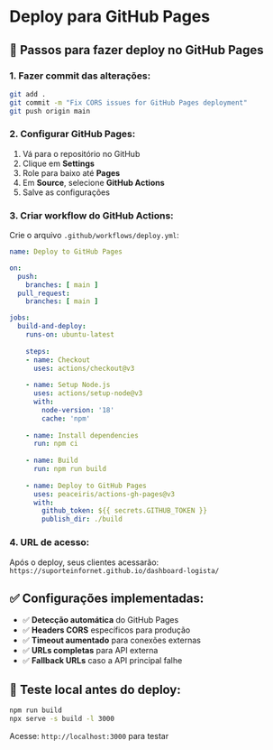# Deploy para GitHub Pages

## 🚀 Passos para fazer deploy no GitHub Pages

### 1. **Fazer commit das alterações:**
```bash
git add .
git commit -m "Fix CORS issues for GitHub Pages deployment"
git push origin main
```

### 2. **Configurar GitHub Pages:**
1. Vá para o repositório no GitHub
2. Clique em **Settings**
3. Role para baixo até **Pages**
4. Em **Source**, selecione **GitHub Actions**
5. Salve as configurações

### 3. **Criar workflow do GitHub Actions:**
Crie o arquivo `.github/workflows/deploy.yml`:

```yaml
name: Deploy to GitHub Pages

on:
  push:
    branches: [ main ]
  pull_request:
    branches: [ main ]

jobs:
  build-and-deploy:
    runs-on: ubuntu-latest
    
    steps:
    - name: Checkout
      uses: actions/checkout@v3
      
    - name: Setup Node.js
      uses: actions/setup-node@v3
      with:
        node-version: '18'
        cache: 'npm'
        
    - name: Install dependencies
      run: npm ci
      
    - name: Build
      run: npm run build
      
    - name: Deploy to GitHub Pages
      uses: peaceiris/actions-gh-pages@v3
      with:
        github_token: ${{ secrets.GITHUB_TOKEN }}
        publish_dir: ./build
```

### 4. **URL de acesso:**
Após o deploy, seus clientes acessarão:
`https://suporteinfornet.github.io/dashboard-logista/`

## ✅ Configurações implementadas:

- ✅ **Detecção automática** do GitHub Pages
- ✅ **Headers CORS** específicos para produção
- ✅ **Timeout aumentado** para conexões externas
- ✅ **URLs completas** para API externa
- ✅ **Fallback URLs** caso a API principal falhe

## 🔧 Teste local antes do deploy:

```bash
npm run build
npx serve -s build -l 3000
```

Acesse: `http://localhost:3000` para testar